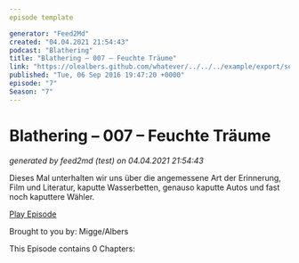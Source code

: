 ```yaml
---
episode template

generator: "Feed2Md"
created: "04.04.2021 21:54:43"
podcast: "Blathering"
title: "Blathering – 007 – Feuchte Träume"
link: "https://olealbers.github.com/whatever/../../../example/export/seasons/1/2016/9/Blathering – 007 – Feuchte Träume.md"
published: "Tue, 06 Sep 2016 19:47:20 +0000"
episode: "7"
Season: "7"
---
```


# Blathering – 007 – Feuchte Träume
_generated by feed2md (test) on 04.04.2021 21:54:43_

Dieses Mal unterhalten wir uns über die angemessene Art der Erinnerung, Film und Literatur, kaputte Wasserbetten, genauso kaputte Autos und fast noch kaputtere Wähler.

[Play Episode](https://www.blathering.de/podlove/file/68/s/feed/c/mp3/blathering_007.mp3)

Brought to you by: Migge/Albers

This Episode contains 0 Chapters:



